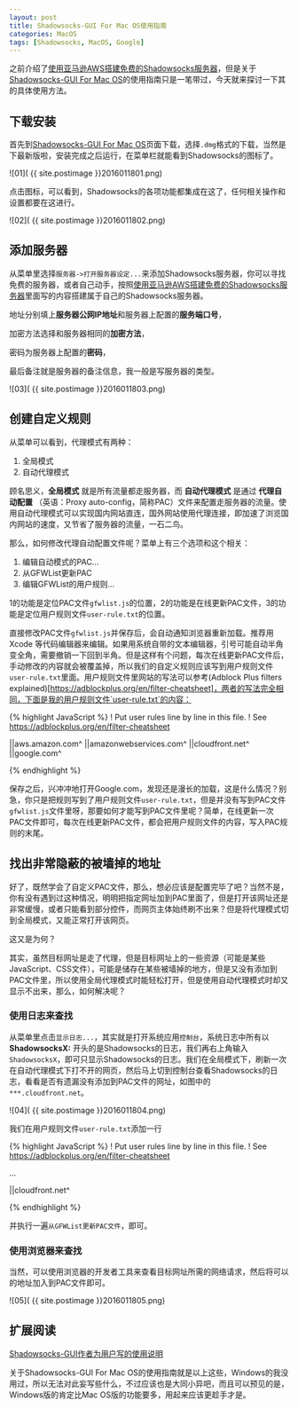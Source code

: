 ```yaml
---
layout: post
title: Shadowsocks-GUI For Mac OS使用指南
categories: MacOS
tags: [Shadowsocks, MacOS, Google]
---
```


之前介绍了[使用亚马逊AWS搭建免费的Shadowsocks服务器](http://celerysoft.github.io/2016-01-15.html)，但是关于[Shadowsocks-GUI For Mac OS](http://sourceforge.net/projects/shadowsocksgui/files/dist/)的使用指南只是一笔带过，今天就来探讨一下其的具体使用方法。

## 下载安装

首先到[Shadowsocks-GUI For Mac OS](http://sourceforge.net/projects/shadowsocksgui/files/dist/)页面下载，选择`.dmg`格式的下载，当然是下最新版啦，安装完成之后运行，在菜单栏就能看到Shadowsocks的图标了。

![01]( {{ site.postimage }}2016011801.png)

点击图标，可以看到，Shadowsocks的各项功能都集成在这了，任何相关操作和设置都要在这进行。

![02]( {{ site.postimage }}2016011802.png)

## 添加服务器

从菜单里选择`服务器->打开服务器设定...`来添加Shadowsocks服务器，你可以寻找免费的服务器，或者自己动手，按照[使用亚马逊AWS搭建免费的Shadowsocks服务器](http://celerysoft.github.io/2016-01-15.html)里面写的内容搭建属于自己的Shadowsocks服务器。

地址分别填上**服务器公网IP地址**和服务器上配置的**服务端口号**，

加密方法选择和服务器相同的**加密方法**，

密码为服务器上配置的**密码**，

最后备注就是服务器的备注信息，我一般是写服务器的类型。

![03]( {{ site.postimage }}2016011803.png)

## 创建自定义规则

从菜单可以看到，代理模式有两种：

1. 全局模式
2. 自动代理模式

顾名思义，**全局模式** 就是所有流量都走服务器，而 **自动代理模式** 是通过 **代理自动配置** （英语：Proxy auto-config，简称PAC）文件来配置走服务器的流量。使用自动代理模式可以实现国内网站直连，国外网站使用代理连接，即加速了浏览国内网站的速度，又节省了服务器的流量，一石二鸟。

那么，如何修改代理自动配置文件呢？菜单上有三个选项和这个相关：

1. 编辑自动模式的PAC...
2. 从GFWList更新PAC
3. 编辑GFWList的用户规则...

1的功能是定位PAC文件`gfwlist.js`的位置，2的功能是在线更新PAC文件，3的功能是定位用户规则文件`user-rule.txt`的位置。

直接修改PAC文件`gfwlist.js`并保存后，会自动通知浏览器重新加载。推荐用 Xcode 等代码编辑器来编辑。如果用系统自带的文本编辑器，引号可能自动半角变全角，需要撤销一下回到半角。但是这样有个问题，每次在线更新PAC文件后，手动修改的内容就会被覆盖掉，所以我们的自定义规则应该写到用户规则文件`user-rule.txt`里面。用户规则文件里网站的写法可以参考(Adblock Plus filters explained)[https://adblockplus.org/en/filter-cheatsheet]，两者的写法完全相同，下面是我的用户规则文件`user-rule.txt`的内容：

{% highlight JavaScript %}
! Put user rules line by line in this file.
! See https://adblockplus.org/en/filter-cheatsheet

||aws.amazon.com^
||amazonwebservices.com^
||cloudfront.net^
||google.com^

{% endhighlight %}

保存之后，兴冲冲地打开Google.com，发现还是漫长的加载，这是什么情况？别急，你只是把规则写到了用户规则文件`user-rule.txt`，但是并没有写到PAC文件`gfwlist.js`文件里呀，那要如何才能写到PAC文件里呢？简单，在线更新一次PAC文件即可，每次在线更新PAC文件，都会把用户规则文件的内容，写入PAC规则的末尾。

## 找出非常隐蔽的被墙掉的地址

好了，既然学会了自定义PAC文件，那么，想必应该是配置完毕了吧？当然不是，你有没有遇到过这种情况，明明把指定网址加到PAC里面了，但是打开该网址还是非常缓慢，或者只能看到部分控件，而网页主体始终刷不出来？但是将代理模式切到全局模式，又能正常打开该网页。

这又是为何？

其实，虽然目标网址是走了代理，但是目标网址上的一些资源（可能是某些JavaScript、CSS文件），可能是储存在某些被墙掉的地方，但是又没有添加到PAC文件里，所以使用全局代理模式时能轻松打开，但是使用自动代理模式时却又显示不出来，那么，如何解决呢？

### 使用日志来查找

从菜单里点击`显示日志...`，其实就是打开系统应用`控制台`，系统日志中所有以 **ShadowsocksX:** 开头的是Shadowsocks的日志，我们再右上角输入`ShadowsocksX`，即可只显示Shadowsocks的日志。我们在全局模式下，刷新一次在自动代理模式下打不开的网页，然后马上切到控制台查看Shadowsocks的日志，看看是否有遗漏没有添加到PAC文件的网址，如图中的`***.cloudfront.net`。

![04]( {{ site.postimage }}2016011804.png)

我们在用户规则文件`user-rule.txt`添加一行

{% highlight JavaScript %}
! Put user rules line by line in this file.
! See https://adblockplus.org/en/filter-cheatsheet

...

||cloudfront.net^

{% endhighlight %}

并执行一遍`从GFWList更新PAC文件`，即可。

### 使用浏览器来查找

当然，可以使用浏览器的开发者工具来查看目标网址所需的网络请求，然后将可以的地址加入到PAC文件即可。

![05]( {{ site.postimage }}2016011805.png)

## 扩展阅读

[Shadowsocks-GUI作者为用户写的使用说明](https://github.com/shadowsocks/shadowsocks-iOS/wiki/Shadowsocks-for-OSX-帮助)

关于Shadowsocks-GUI For Mac OS的使用指南就是以上这些，Windows的我没用过，所以无法对此妄写些什么，不过应该也是大同小异吧，而且可以预见的是，Windows版的肯定比Mac OS版的功能要多，用起来应该更趁手才是。
